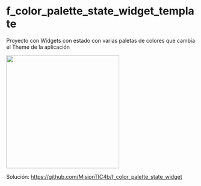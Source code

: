 # f_color_palette_state_widget_template

Proyecto con Widgets con estado con varias paletas de colores que cambia el Theme de la aplicación

<img src="https://user-images.githubusercontent.com/4458129/169329344-74b1711e-1763-4ded-8456-76abf5b09b56.gif" width="300" />

Solución:
https://github.com/MisionTIC4b/f_color_palette_state_widget
